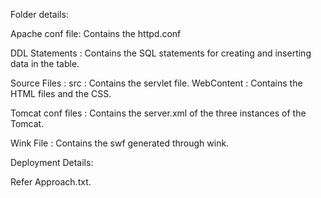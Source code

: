 Folder details:

Apache conf file: Contains the httpd.conf

DDL Statements  : Contains the SQL statements for creating and inserting data in the table.

Source Files    :
	src 	    : Contains the servlet file.
	WebContent  : Contains the HTML files and the CSS.

Tomcat conf files : Contains the server.xml of the three instances of the Tomcat.

Wink File 		: Contains the swf generated through wink.


Deployment Details:

Refer Approach.txt.